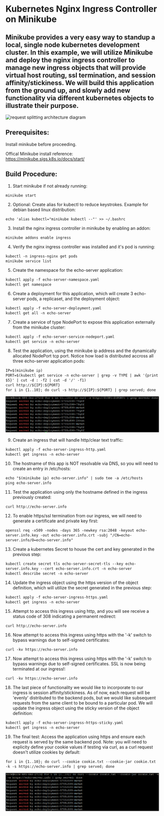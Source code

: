 # Kubernetes Nginx Ingress Controller on Minikube 
## Minikube provides a very easy way to standup a local, single node kubernetes development cluster. In this example, we will utilize Minikube and deploy the nginx ingress controller to manage new ingress objects that will provide virtual host routing, ssl termination, and session affinity/stickiness. We will build this application from the ground up, and slowly add new functionality via different kubernetes objects to illustrate their purpose.  

![request splitting architecture diagram](ambassador_request_splitting_arch.png)

## Prerequisites:  
Install minikube before proceeding.  

Offical Minikube install reference:  
https://minikube.sigs.k8s.io/docs/start/ 

## Build Procedure:
1. Start minikube if not already running:  
  ```shell
  minikube start  
  ```
  
2. Optional: Create alias for kubectl to reduce keystrokes. Example for debian based linux distribution:  
  ```shell  
  echo 'alias kubectl="minikube kubectl --"' >> ~/.bashrc   
  ```
  
3. Install the nginx ingress controller in minikube by enabling an addon:  
  ```shell  
  minikube addons enable ingress  
  ```

4. Verify the nginx ingress controller was installed and it's pod is running:  
  ```shell
  kubectl -n ingress-nginx get pods
  minikube service list
  ```

5. Create the namespace for the echo-server application:  
  ```shell
  kubectl apply -f echo-server-namespace.yaml
  kubectl get namespace
  ```
  
6. Create a deployment for this application, which will create 3 echo-server pods, a replicaset, and the deployment object:   
  ```shell
  kubectl apply -f echo-server-deployment.yaml
  kubectl get all -n echo-server
  ```

7. Create a service of type NodePort to expose this application externally from the minikube cluster:  
  ```shell
  kubectl apply -f echo-server-service-nodeport.yaml
  kubectl get service -n echo-server
  ```
  
8. Test the application, using the minikube ip address and the dynamically allocated NodePort tcp port. Notice how load is distributed accross all three echo-server application pods:  
  ```shell
  IP=$(minikube ip)
  PORT=$(kubectl get service -n echo-server | grep -v TYPE | awk '{print $5}' | cut -d : -f2 | cut -d '/' -f1)
  curl http://${IP}:${PORT}
  for i in {1..10}; do curl -s http://${IP}:${PORT} | grep served; done
  ```
      
  ![deployment_testing_results](nginx_ingress_controller_deployment_testing_results.png)
  
9. Create an ingress that will handle http/clear text traffic:  
  ```shell
  kubectl apply -f echo-server-ingress-http.yaml
  kubectl get ingress -n echo-server
  ```
  
10. The hostname of this app is NOT resolvable via DNS, so you will need to create an entry in /etc/hosts:
  ```shell
  echo "$(minikube ip) echo-server.info" | sudo tee -a /etc/hosts
  ping echo-server.info
  ```
  
11. Test the application using only the hostname defined in the ingress previously created:
  ```shell
  curl http://echo-server.info
  ```

12. To enable https/ssl termination from our ingress, we will need to generate a certificate and private key first:
  ```shell
  openssl req -x509 -nodes -days 365 -newkey rsa:2048 -keyout echo-server.info.key -out echo-server.info.crt -subj "/CN=echo-server.info/O=echo-server.info"
  ```
  
13. Create a kubernetes Secret to house the cert and key generated in the previous step:
  ```shell
  kubectl create secret tls echo-server-secret-tls --key echo-server.info.key --cert echo-server.info.crt -n echo-server
  kubectl describe secret -n echo-server
  ```
  
14. Update the ingress object using the https version of the object definition, which will utilize the secret generated in the previous step:
  ```shell
  kubectl apply -f echo-server-ingress-https.yaml 
  kubectl get ingress -n echo-server
  ```
  
15. Attempt to access this ingress using http, and you will see receive a status code of 308 indicating a permanent redirect:
  ```shell
  curl http://echo-server.info
  ```

16. Now attempt to access this ingress using https with the '-k' switch to bypass warnings due to self-signed certificates:
  ```shell
  curl -kv https://echo-server.info
  ```
  
17. Now attempt to access this ingress using https with the '-k' switch to bypass warnings due to self-signed certificates. SSL is now being terminated at our ingress!:
  ```shell
  curl -kv https://echo-server.info
  ```
  
18. The last piece of functionality we would like to incorporate to our ingress is session affinity/stickiness. As of now, each request will be 'evenly' distributed to the backend pods, but we would like subsequent requests from the same client to be bound to a particular pod. We will update the ingress object using the sticky version of the object definition:
  ```shell
  kubectl apply -f echo-server-ingress-https-sticky.yaml
  kubectl get ingress -n echo-server
  ```
  
19. The final test: Access the application using https and ensure each request is served by the same backend pod. Note: you will need to explicity define your cookie values if testing via curl, as a curl request doesn't utilize cookies by default:
  ```shell
  for i in {1..10}; do curl --cookie cookie.txt --cookie-jar cookie.txt -k -s https://echo-server.info | grep served; done
  ```
  
 ![stickiness_testing_results](nginx_ingress_controller_stickiness_testing_results.png)
